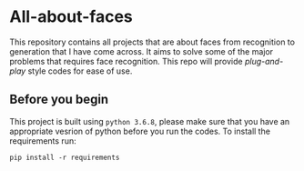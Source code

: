 # All-about-faces
This repository contains all projects that are about faces from recognition to generation that I have come across. It aims to solve some of the major problems that requires face recognition. This repo will provide *plug-and-play* style codes for ease of use.

## Before you begin
This project is built using `python 3.6.8`, please make sure that you have an appropriate vesrion of python before you run the codes.
To install the requirements run:

`pip install -r requirements`
